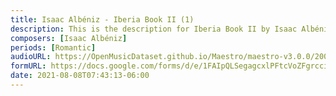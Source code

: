 ```yaml
---
title: Isaac Albéniz - Iberia Book II (1)
description: This is the description for Iberia Book II by Isaac Albéniz
composers: [Isaac Albéniz]
periods: [Romantic]
audioURL: https://OpenMusicDataset.github.io/Maestro/maestro-v3.0.0/2006/MIDI-Unprocessed_05_R1_2006_01-05_ORIG_MID--AUDIO_05_R1_2006_03_Track03_wav.midi
formURL: https://docs.google.com/forms/d/e/1FAIpQLSegagcxlPFtcVoZFgrcciPkvsnS5ALs7aeAbuGLyxT3mynVFA/viewform
date: 2021-08-08T07:43:13-06:00
---
```

